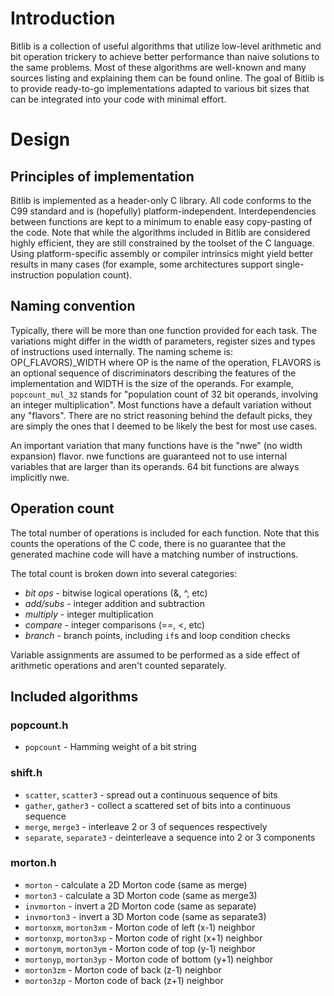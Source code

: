 # Introduction

Bitlib is a collection of useful algorithms that utilize low-level arithmetic
and bit operation trickery to achieve better performance than naive solutions to
the same problems. Most of these algorithms are well-known and many sources
listing and explaining them can be found online. The goal of Bitlib is to
provide ready-to-go implementations adapted to various bit sizes that can be
integrated into your code with minimal effort.

# Design

## Principles of implementation 

Bitlib is implemented as a header-only C library. All code conforms to the C99
standard and is (hopefully) platform-independent. Interdependencies between
functions are kept to a minimum to enable easy copy-pasting of the code. Note
that while the algorithms included in Bitlib are considered highly efficient,
they are still constrained by the toolset of the C language. Using
platform-specific assembly or compiler intrinsics might yield better results in
many cases (for example, some architectures support single-instruction
population count).

## Naming convention

Typically, there will be more than one function provided for each task. The
variations might differ in the width of parameters, register sizes and types of
instructions used internally. The naming scheme is: OP(_FLAVORS)_WIDTH where OP
is the name of the operation, FLAVORS is an optional sequence of discriminators
describing the features of the implementation and WIDTH is the size of the
operands. For example, `popcount_mul_32` stands for "population count of 32 bit
operands, involving an integer multiplication". Most functions have a default
variation without any "flavors". There are no strict reasoning behind the
default picks, they are simply the ones that I deemed to be likely the best for
most use cases.

An important variation that many functions have is the "nwe" (no width
expansion) flavor. nwe functions are guaranteed not to use internal variables
that are larger than its operands. 64 bit functions are always implicitly nwe.

## Operation count

The total number of operations is included for each function. Note that this
counts the operations of the C code, there is no guarantee that the generated
machine code will have a matching number of instructions.

The total count is broken down into several categories:

* *bit ops* - bitwise logical operations (&, ^, etc)
* *add/subs* - integer addition and subtraction
* *multiply* - integer multiplication
* *compare* - integer comparisons (==, <, etc)
* *branch* - branch points, including `if`s and loop condition checks

Variable assignments are assumed to be performed as a side effect of arithmetic
operations and aren't counted separately.

## Included algorithms

### popcount.h

* `popcount` - Hamming weight of a bit string

### shift.h

* `scatter`, `scatter3` - spread out a continuous sequence of bits
* `gather`, `gather3` - collect a scattered set of bits into a continuous sequence
* `merge`, `merge3` - interleave 2 or 3 of sequences respectively
* `separate`, `separate3` - deinterleave a sequence into 2 or 3 components

### morton.h

* `morton` - calculate a 2D Morton code (same as merge)
* `morton3` - calculate a 3D Morton code (same as merge3)
* `invmorton` - invert a 2D Morton code (same as separate)
* `invmorton3` - invert a 3D Morton code (same as separate3)
* `mortonxm`, `morton3xm` - Morton code of left (x-1) neighbor
* `mortonxp`, `morton3xp` - Morton code of right (x+1) neighbor
* `mortonym`, `morton3ym` - Morton code of top (y-1) neighbor
* `mortonyp`, `morton3yp` - Morton code of bottom (y+1) neighbor
* `morton3zm` - Morton code of back (z-1) neighbor
* `morton3zp` - Morton code of back (z+1) neighbor